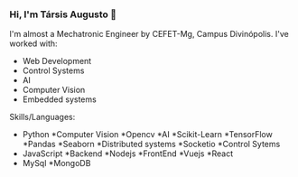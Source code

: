 ### Hi, I'm Társis Augusto 👋

I'm almost a Mechatronic Engineer by CEFET-Mg, Campus Divinópolis. I've worked with:

* Web Development
* Control Systems
* AI
* Computer Vision
* Embedded systems

Skills/Languages:
* Python
 *Computer Vision 
  *Opencv
 *AI
  *Scikit-Learn
  *TensorFlow
  *Pandas
  *Seaborn
  *Distributed systems
   *Socketio
  *Control Sytems
* JavaScript
  *Backend
    *Nodejs
  *FrontEnd
    *Vuejs
    *React
* MySql
*MongoDB

<!--
**terc1997/terc1997** is a ✨ _special_ ✨ repository because its `README.md` (this file) appears on your GitHub profile.

Here are some ideas to get you started:

- 🔭 I’m currently working on ...
- 🌱 I’m currently learning ...
- 👯 I’m looking to collaborate on ...
- 🤔 I’m looking for help with ...
- 💬 Ask me about ...
- 📫 How to reach me: ...
- 😄 Pronouns: ...
- ⚡ Fun fact: ...
-->
